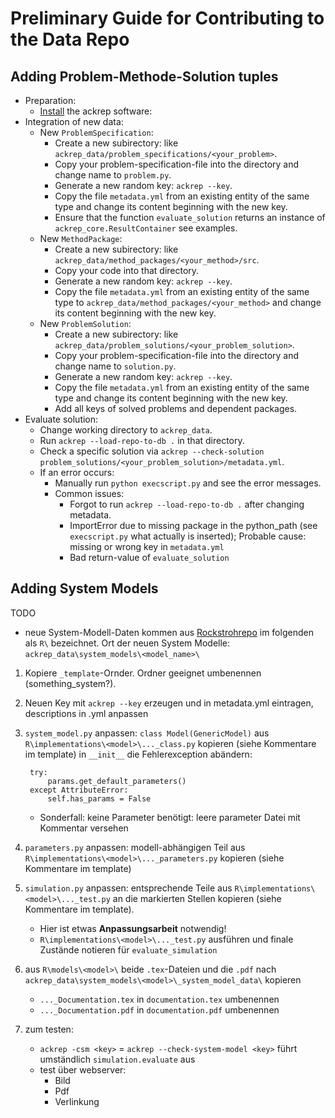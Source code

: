 # Preliminary Guide for Contributing to the Data Repo

## Adding Problem-Methode-Solution tuples

- Preparation:
    - [Install](installation) the ackrep software:
- Integration of new data:
    - New `ProblemSpecification`:
        - Create a new subirectory: like `ackrep_data/problem_specifications/<your_problem>`.
        - Copy your problem-specification-file into the directory and change name to `problem.py`.
        - Generate a new random key: `ackrep --key`.
        - Copy the file `metadata.yml` from an existing entity of the same type and change its content beginning with the new key.
        - Ensure that the function `evaluate_solution` returns an instance of `ackrep_core.ResultContainer` see examples.
    - New `MethodPackage`:
        - Create a new subirectory: like `ackrep_data/method_packages/<your_method>/src`.
        - Copy your code into that directory.
        - Generate a new random key: `ackrep --key`.
        - Copy the file `metadata.yml` from an existing entity of the same type to `ackrep_data/method_packages/<your_method>` and change its content beginning with the new key.
    - New `ProblemSolution`:
        - Create a new subirectory: like `ackrep_data/problem_solutions/<your_problem_solution>`.
        - Copy your problem-specification-file into the directory and change name to `solution.py`.
        - Generate a new random key: `ackrep --key`.
        - Copy the file `metadata.yml` from an existing entity of the same type and change its content beginning with the new key.
        - Add all keys of solved problems and dependent packages.
- Evaluate solution:
    - Change working directory to `ackrep_data`.
    - Run `ackrep --load-repo-to-db .` in that directory.
    - Check a specific solution via `ackrep --check-solution problem_solutions/<your_problem_solution>/metadata.yml`.
    - If an error occurs:
        - Manually run `python execscript.py` and see the error messages.
        - Common issues:
            - Forgot to run `ackrep --load-repo-to-db .` after changing metadata.
            - ImportError due to missing package in the python_path (see `execscript.py` what actually is inserted); Probable cause: missing or wrong key in `metadata.yml`
            - Bad return-value of `evaluate_solution`

## Adding System Models
TODO
- neue System-Modell-Daten kommen aus [Rockstrohrepo](https://github.com/JRockstroh/Catalog-of-dynamical-and-control-system-models) im folgenden als `R\` bezeichnet. Ort der neuen System Modelle: `ackrep_data\system_models\<model_name>\`
1. Kopiere `_template`-Ornder. Ordner geeignet umbenennen (something_system?).
2. Neuen Key mit `ackrep --key` erzeugen und in metadata.yml eintragen, descriptions in .yml anpassen
3. `system_model.py` anpassen: `class Model(GenericModel)` aus `R\implementations\<model>\..._class.py` kopieren (siehe Kommentare im template)
        in `__init__` die Fehlerexception abändern:
        
        try:
            params.get_default_parameters()
        except AttributeError:
            self.has_params = False 
    - Sonderfall: keine Parameter benötigt: leere parameter Datei mit Kommentar versehen
5. `parameters.py` anpassen: modell-abhängigen Teil aus `R\implementations\<model>\..._parameters.py` kopieren (siehe Kommentare im template)
6. `simulation.py` anpassen: entsprechende Teile aus `R\implementations\<model>\..._test.py` an die markierten Stellen kopieren (siehe Kommentare im template).
    - Hier ist etwas **Anpassungsarbeit** notwendig!
    - `R\implementations\<model>\..._test.py` ausführen und finale Zustände notieren für `evaluate_simulation`
7. aus `R\models\<model>\` beide `.tex`-Dateien und die `.pdf` nach `ackrep_data\system_models\<model>\_system_model_data\` kopieren
    - `..._Documentation.tex` in `documentation.tex` umbenennen
    - `..._Documentation.pdf` in `documentation.pdf` umbenennen 
8. zum testen: 
    - `ackrep -csm <key>` = `ackrep --check-system-model <key>` führt umständlich `simulation.evaluate` aus
    - test über webserver: 
        - Bild
        - Pdf
        - Verlinkung